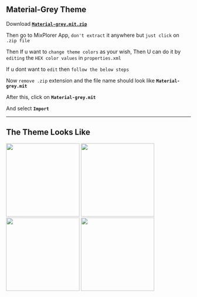 Material-Grey Theme
---------------------------
Download [**`Material-grey.mit.zip`**](https://github.com/Sanjay0302/Mixplorer-Skins/files/8462016/Material-grey.mit.zip)

Then go to MixPlorer App, `don't extract` it anywhere but `just click` on `.zip file`

Then If u want to `change theme colors` as your wish, Then U can do it by `editing` the `HEX color values` in `properties.xml`

If u dont want to `edit` then `follow the below steps`

Now `remove .zip` extension and the file name should look like **`Material-grey.mit`**

After this, click on **`Material-grey.mit`**

And select **`Import`** 

--------------------------------
The Theme Looks Like
---------------------------
<img src="https://user-images.githubusercontent.com/90672297/162691557-23cb4524-ed00-4d5b-a63a-eb631b40c71b.png" width="200"/>  <img src="https://user-images.githubusercontent.com/90672297/162691880-f8439892-f70c-4cfc-9721-a3799d14ce99.png" width="200"/> <img src="https://user-images.githubusercontent.com/90672297/162691914-3dc86e38-db4c-4285-8dee-b10e2ba3d619.png" width="200"/>  <img src="https://user-images.githubusercontent.com/90672297/162691926-b452499a-6f71-45dc-a1d6-3d08b336488d.png" width="200"/>  


